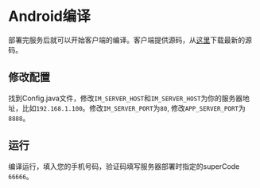 # Android编译
部署完服务后就可以开始客户端的编译。客户端提供源码，从[这里](http://www.baidu.com)下载最新的源码。

## 修改配置
找到Config.java文件，修改```IM_SERVER_HOST```和```IM_SERVER_HOST```为你的服务器地址，比如```192.168.1.100```。修改```IM_SERVER_PORT```为```80```, 修改```APP_SERVER_PORT```为```8888```。

## 运行
编译运行，填入您的手机号码，验证码填写服务器部署时指定的superCode ```66666```。
